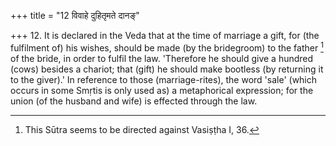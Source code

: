 +++
title = "12 विवाहे दुहितृमते दानङ्"

+++
12. It is declared in the Veda that at the time of marriage a gift, for (the fulfilment of) his wishes, should be made (by the bridegroom) to the father [^6]  of the bride, in order to fulfil the law. 'Therefore he should give a hundred (cows) besides a chariot; that (gift) he should make bootless (by returning it to the giver).' In reference to those (marriage-rites), the word 'sale' (which occurs in some Smṛtis is only used as) a metaphorical expression; for the union (of the husband and wife) is effected through the law.


[^6]:  This Sūtra seems to be directed against Vasiṣṭha I, 36.
